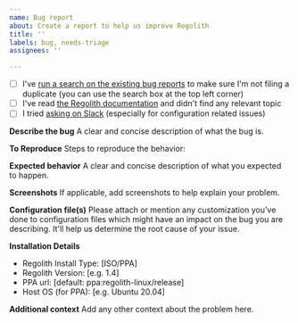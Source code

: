 ```yaml
---
name: Bug report
about: Create a report to help us improve Regolith
title: ''
labels: bug, needs-triage
assignees: ''

---
```


- [ ] I've [run a search on the existing bug reports](https://help.github.com/en/github/searching-for-information-on-github/searching-issues-and-pull-requests) to make sure I'm not filing a duplicate (you can use the search box at the top left corner)
- [ ] I've read [the Regolith documentation](https://regolith-linux.org/docs/) and didn't find any relevant topic
- [ ] I tried [asking on Slack](https://regolith-linux.org/interact/) (especially for configuration related issues)

**Describe the bug**
A clear and concise description of what the bug is.

**To Reproduce**
Steps to reproduce the behavior:

**Expected behavior**
A clear and concise description of what you expected to happen.

**Screenshots**
If applicable, add screenshots to help explain your problem.

**Configuration file(s)**
Please attach or mention any customization you've done to configuration files which might have an impact on the bug you are describing. It'll help us determine the root cause of your issue.

**Installation Details**
 - Regolith Install Type: [ISO/PPA]
 - Regolith Version: [e.g. 1.4]
 - PPA url: [default: ppa:regolith-linux/release]
 - Host OS (for PPA): [e.g. Ubuntu 20.04]

**Additional context**
Add any other context about the problem here.
